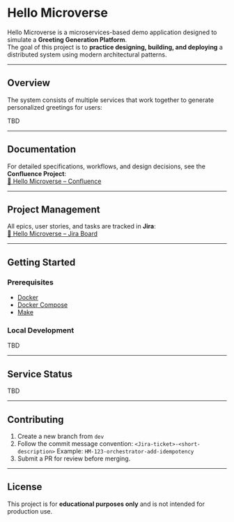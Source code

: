 # Hello Microverse

Hello Microverse is a microservices-based demo application designed to simulate a **Greeting Generation Platform**.  
The goal of this project is to **practice designing, building, and deploying** a distributed system using modern architectural patterns.

---

## **Overview**

The system consists of multiple services that work together to generate personalized greetings for users:

TBD

---

## **Documentation**

For detailed specifications, workflows, and design decisions, see the **Confluence Project**:  
[📄 Hello Microverse – Confluence](https://alexanderstheg.atlassian.net/wiki/x/YAEGAg)

---

## **Project Management**

All epics, user stories, and tasks are tracked in **Jira**:  
[🎫 Hello Microverse – Jira Board](https://alexanderstheg.atlassian.net/jira/software/c/projects/HM/boards/67?atlOrigin=eyJpIjoiYjRkZmYxYTlhZGZiNDZiMDg0MjliMDUxYjZiNmUwOWEiLCJwIjoiaiJ9)

---

## **Getting Started**

### **Prerequisites**
- [Docker](https://docs.docker.com/get-docker/)
- [Docker Compose](https://docs.docker.com/compose/)
- [Make](https://www.gnu.org/software/make/)

### **Local Development**

TBD

---

## **Service Status**

TBD

---

## **Contributing**

1. Create a new branch from `dev`
2. Follow the commit message convention:
   `<Jira-ticket>-<short-description>`
   Example: `HM-123-orchestrator-add-idempotency`
3. Submit a PR for review before merging.

---

## **License**

This project is for **educational purposes only** and is not intended for production use.
